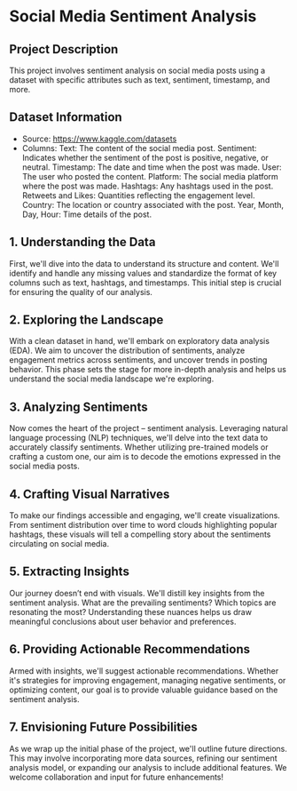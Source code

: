 # Social Media Sentiment Analysis

## Project Description
This project involves sentiment analysis on social media posts using a dataset with specific attributes such as text, sentiment, timestamp, and more.

## Dataset Information
- Source: https://www.kaggle.com/datasets
- Columns:
Text: The content of the social media post.
Sentiment: Indicates whether the sentiment of the post is positive, negative, or neutral.
Timestamp: The date and time when the post was made.
User: The user who posted the content.
Platform: The social media platform where the post was made.
Hashtags: Any hashtags used in the post.
Retweets and Likes: Quantities reflecting the engagement level.
Country: The location or country associated with the post.
Year, Month, Day, Hour: Time details of the post.

## 1. Understanding the Data

First, we'll dive into the data to understand its structure and content. We'll identify and handle any missing values and standardize the format of key columns such as text, hashtags, and timestamps. This initial step is crucial for ensuring the quality of our analysis.

## 2. Exploring the Landscape

With a clean dataset in hand, we'll embark on exploratory data analysis (EDA). We aim to uncover the distribution of sentiments, analyze engagement metrics across sentiments, and uncover trends in posting behavior. This phase sets the stage for more in-depth analysis and helps us understand the social media landscape we're exploring.

## 3. Analyzing Sentiments

Now comes the heart of the project – sentiment analysis. Leveraging natural language processing (NLP) techniques, we'll delve into the text data to accurately classify sentiments. Whether utilizing pre-trained models or crafting a custom one, our aim is to decode the emotions expressed in the social media posts.

## 4. Crafting Visual Narratives

To make our findings accessible and engaging, we'll create visualizations. From sentiment distribution over time to word clouds highlighting popular hashtags, these visuals will tell a compelling story about the sentiments circulating on social media.

## 5. Extracting Insights

Our journey doesn’t end with visuals. We'll distill key insights from the sentiment analysis. What are the prevailing sentiments? Which topics are resonating the most? Understanding these nuances helps us draw meaningful conclusions about user behavior and preferences.

## 6. Providing Actionable Recommendations

Armed with insights, we'll suggest actionable recommendations. Whether it's strategies for improving engagement, managing negative sentiments, or optimizing content, our goal is to provide valuable guidance based on the sentiment analysis.

## 7. Envisioning Future Possibilities

As we wrap up the initial phase of the project, we'll outline future directions. This may involve incorporating more data sources, refining our sentiment analysis model, or expanding our analysis to include additional features. We welcome collaboration and input for future enhancements!

